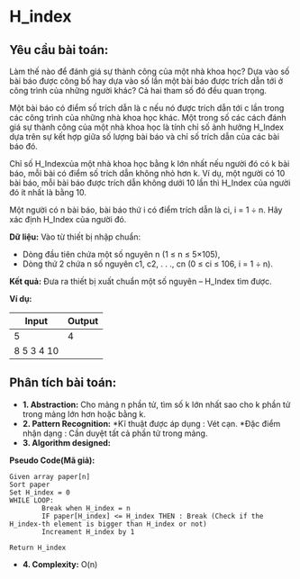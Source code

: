 # H_index

## Yêu cầu bài toán:

Làm thế nào để đánh giá sự thành công của một nhà khoa học?  Dựa vào số bài báo được công bố hay dựa vào số lần một bài báo được trích dẫn tới ở công trình của những người khác? Cả hai tham số đó đều quan trọng.

Một bài báo có điểm số trích dẫn là c nếu nó được trích dẫn tới c lần trong các công trình của những nhà khoa học khác. Một trong số các cách đánh giá sự thành công của một nhà khoa học là tính chỉ số ảnh hưởng H_Index dựa trên sự kết hợp giữa số lượng bài báo và chỉ số trích dẫn của các bài báo đó.

Chỉ số H_Indexcủa một nhà khoa học bằng k lớn nhất nếu người đó có k bài báo, mỗi bài có điểm số trích dẫn không nhỏ hơn k. Ví dụ, một người có 10 bài báo, mỗi bài báo được trích dẫn không dưới 10 lần thì H_Index của người đó ít nhất là bằng 10.

Một người có n bài báo, bài báo thứ i có điểm trích dẫn là ci, i = 1 ÷ n. Hãy xác định H_Index của người đó.

**Dữ liệu:** Vào từ thiết bị nhập chuẩn:

* Dòng đầu tiên chứa một số nguyên n (1 ≤ n ≤ 5×105),
* Dòng thứ 2 chứa n số nguyên c1, c2, . . ., cn (0 ≤ ci ≤ 106, i = 1 ÷ n).

**Kết quả:** Đưa ra thiết bị xuất chuẩn một số nguyên – H_Index tìm được.

**Ví dụ:**

| Input    | Output |
|----------|--------|
|5         | 4      |
|8 5 3 4 10|        |

## Phân tích bài toán:

* **1. Abstraction:** 
Cho mảng n phần tử, tìm số k lớn nhất sao cho k phần tử trong mảng lớn hơn hoặc bằng k.
* **2. Pattern Recognition:**
*Kĩ thuật được áp dụng : Vét cạn.
*Đặc điểm nhận dạng : Cần duyệt tất cả phần tử trong mảng.
* **3. Algorithm designed:**

**Pseudo Code(Mã giả):**

```[python3]
Given array paper[n]
Sort paper
Set H_index = 0
WHILE LOOP:
        Break when H_index = n
        IF paper[H_index] <= H_index THEN : Break (Check if the H_index-th element is bigger than H_index or not)
        Increament H_index by 1
        
Return H_index
```
* **4. Complexity:**
O(n)

        
